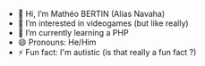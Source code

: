 - 👋 Hi, I’m Mathéo BERTIN (Alias Navaha)
- 👀 I’m interested in videogames (but like really)
- 🌱 I’m currently learning a PHP
- 😄 Pronouns: He/Him
- ⚡ Fun fact: I'm autistic (is that really a fun fact ?)

<!---
BERTIN-Matheo-2326022a/BERTIN-Matheo-2326022a is a ✨ special ✨ repository because its `README.md` (this file) appears on your GitHub profile.
You can click the Preview link to take a look at your changes.
--->
